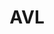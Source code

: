 ---
layout: page
title: AVL
description: 
img: assets/img/partners/avl.png
redirect: https://www.avl.com/en
importance: 3
category: Industrial
---